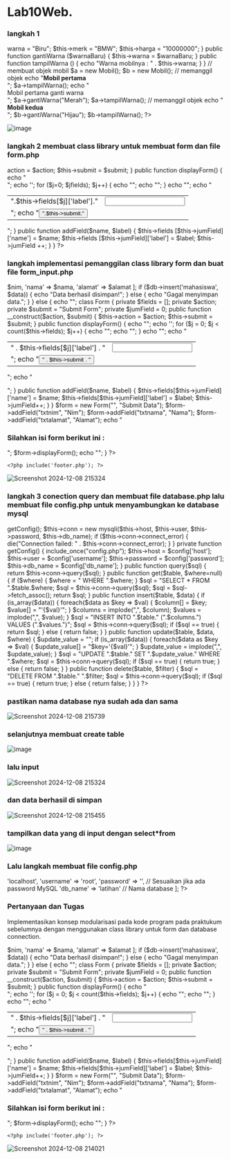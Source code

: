 # Lab10Web.
### langkah 1


<?php
/**
* Program sederhana pendefinisian class dan pemanggilan class.
**/
class Mobil
{
private $warna;
private $merk;
private $harga;
public function __construct()
{
$this->warna = "Biru";
$this->merk = "BMW";
$this->harga = "10000000";
}
public function gantiWarna ($warnaBaru)
{
$this->warna = $warnaBaru;
}
public function tampilWarna ()
{
echo "Warna mobilnya : " . $this->warna;
}
}
// membuat objek mobil
$a = new Mobil();
$b = new Mobil();
// memanggil objek
echo "<b>Mobil pertama</b><br>";
$a->tampilWarna();
echo "<br>Mobil pertama ganti warna<br>";
$a->gantiWarna("Merah");

$a->tampilWarna();
// memanggil objek
echo "<br><b>Mobil kedua</b><br>";
$b->gantiWarna("Hijau");
$b->tampilWarna();
?>

![image](https://github.com/user-attachments/assets/e12ac9d1-69d2-49d4-bf23-3cd318a3419c)

### langkah 2 membuat class library untuk membuat form dan file form.php

<?php
      /**
      * Nama Class: Form
      * Deskripsi: CLass untuk membuat form inputan text sederhan
      **/
      class Form
      {
      private $fields = array();
      private $action;
      private $submit = "Submit Form";
      private $jumField = 0;
      public function __construct($action, $submit)
      {
      $this->action = $action;
      $this->submit = $submit;
      }
      public function displayForm()
      {
      echo "<form action='".$this->action."' method='POST'>";
      echo '<table width="100%" border="0">';
      for ($j=0; $j<count($this->fields); $j++) {
      echo "<tr><td
      align='right'>".$this->fields[$j]['label']."</td>";
      echo "<td><input type='text'
      name='".$this->fields[$j]['name']."'></td></tr>";
      }
      echo "<tr><td colspan='2'>";
      echo "<input type='submit' value='".$this->submit."'></td></tr>";
      echo "</table>";
      }
      public function addField($name, $label)
      {
      $this->fields [$this->jumField]['name'] = $name;
      $this->fields [$this->jumField]['label'] = $label;
      $this->jumField ++;
      }
      }
      ?>

   ### langkah implementasi pemanggilan class library form dan buat file form_input.php


   <?php
    // Menghubungkan dengan file database.php
    include "database.php";
    include "header.php";
    
    if ($_SERVER['REQUEST_METHOD'] === 'POST') {
        $nim = $_POST['txtnim'];
        $nama = $_POST['txtnama'];
        $alamat = $_POST['txtalamat'];
        $db = new Database();
        $data = [
            'nim' => $nim,
            'nama' => $nama,
            'alamat' => $alamat
        ];
    
        if ($db->insert('mahasiswa', $data)) {
            echo "Data berhasil disimpan!";
        } else {
            echo "Gagal menyimpan data.";
        }
    } else {
        echo "<html><head><title>Mahasiswa</title></head><body>";
    
        class Form
        {
            private $fields = [];
            private $action;
            private $submit = "Submit Form";
            private $jumField = 0;
    
            public function __construct($action, $submit)
            {
                $this->action = $action;
                $this->submit = $submit;
            }
    
            public function displayForm()
            {
                echo "<form action='" . $this->action . "' method='POST'>";
                echo '<table width="100%" border="0">';
                for ($j = 0; $j < count($this->fields); $j++) {
                    echo "<tr><td align='right'>" . $this->fields[$j]['label'] . "</td>";
                    echo "<td><input type='text' name='" . $this->fields[$j]['name'] . "'></td></tr>";
                }
                echo "<tr><td colspan='2'>";
                echo "<input type='submit' value='" . $this->submit . "'></td></tr>";
                echo "</table>";
                echo "</form>";
            }
            public function addField($name, $label)
            {
                $this->fields[$this->jumField]['name'] = $name;
                $this->fields[$this->jumField]['label'] = $label;
                $this->jumField++;
            }
        }
        $form = new Form("", "Submit Data");
        $form->addField("txtnim", "Nim");
        $form->addField("txtnama", "Nama");
        $form->addField("txtalamat", "Alamat");
    
        echo "<h3>Silahkan isi form berikut ini :</h3>";
        $form->displayForm();
        echo "</body></html>";
    }
    ?>
    <?php include('footer.php'); ?>


  ![Screenshot 2024-12-08 215324](https://github.com/user-attachments/assets/64418564-f35d-46f9-91e8-1275a9d9fbc0)

### langkah 3 conection query dan membuat file database.php lalu membuat file config.php untuk menyambungkan ke database mysql

<?php
      class Database {
      protected $host;
      protected $user;
      protected $password;
      protected $db_name;
      protected $conn;
      public function __construct() {
      $this->getConfig();
      $this->conn = new mysqli($this->host, $this->user, $this->password,
      $this->db_name);
      if ($this->conn->connect_error) {
      die("Connection failed: " . $this->conn->connect_error);
      }
      }
      private function getConfig() {
      include_once("config.php");
      $this->host = $config['host'];
      $this->user = $config['username'];
      $this->password = $config['password'];
      
      $this->db_name = $config['db_name'];
      }
      public function query($sql) {
      return $this->conn->query($sql);
      }
      public function get($table, $where=null) {
      if ($where) {
      $where = " WHERE ".$where;
      }
      $sql = "SELECT * FROM ".$table.$where;
      $sql = $this->conn->query($sql);
      $sql = $sql->fetch_assoc();
      return $sql;
      }
      public function insert($table, $data) {
      if (is_array($data)) {
      foreach($data as $key => $val) {
      $column[] = $key;
      $value[] = "'{$val}'";
      }
      $columns = implode(",", $column);
      $values = implode(",", $value);
      }
      $sql = "INSERT INTO ".$table." (".$columns.") VALUES (".$values.")";
      $sql = $this->conn->query($sql);
      if ($sql == true) {
      return $sql;
      } else {
      return false;
      }
      }
      public function update($table, $data, $where) {
      $update_value = "";
      if (is_array($data)) {
      foreach($data as $key => $val) {
      $update_value[] = "$key='{$val}'";
      }
      $update_value = implode(",", $update_value);
      }
      $sql = "UPDATE ".$table." SET ".$update_value." WHERE ".$where;
      $sql = $this->conn->query($sql);
      if ($sql == true) {
      return true;
      } else {
      
      return false;
      }
      }
      public function delete($table, $filter) {
      $sql = "DELETE FROM ".$table." ".$filter;
      $sql = $this->conn->query($sql);
      if ($sql == true) {
      return true;
      } else {
      return false;
      }
      }
      }
      ?>


 ### pastikan nama database nya sudah ada dan sama

 ![Screenshot 2024-12-08 215739](https://github.com/user-attachments/assets/0ec9d515-d6a3-4945-8ed5-321389bcd1f6)

 ### selanjutnya membuat create table

 ![image](https://github.com/user-attachments/assets/4e57b740-75ff-4215-8f6f-f9f0003d1385)


### lalu input

![Screenshot 2024-12-08 215324](https://github.com/user-attachments/assets/97562bc5-2753-4d68-8f29-c737c38af8e8)

### dan data berhasil di simpan 

![Screenshot 2024-12-08 215455](https://github.com/user-attachments/assets/b7999bf4-9fa6-43a1-b68b-953958698451)

### tampilkan data yang di input dengan select*from

![image](https://github.com/user-attachments/assets/10ebc4e3-4dba-4bc5-b541-f34f166751a0)

### Lalu langkah membuat file config.php

<?php
$config = [
    'host' => 'localhost',
    'username' => 'root',
    'password' => '', // Sesuaikan jika ada password MySQL
    'db_name' => 'latihan' // Nama database
];
?>

### Pertanyaan dan Tugas
Implementasikan konsep modularisasi pada kode program pada praktukum sebelumnya
dengan menggunakan class library untuk form dan database connection.

<?php
    // Menghubungkan dengan file database.php
    include "database.php";
    include "header.php";
    
    if ($_SERVER['REQUEST_METHOD'] === 'POST') {
        $nim = $_POST['txtnim'];
        $nama = $_POST['txtnama'];
        $alamat = $_POST['txtalamat'];
        $db = new Database();
        $data = [
            'nim' => $nim,
            'nama' => $nama,
            'alamat' => $alamat
        ];
    
        if ($db->insert('mahasiswa', $data)) {
            echo "Data berhasil disimpan!";
        } else {
            echo "Gagal menyimpan data.";
        }
    } else {
        echo "<html><head><title>Mahasiswa</title></head><body>";
    
        class Form
        {
            private $fields = [];
            private $action;
            private $submit = "Submit Form";
            private $jumField = 0;
    
            public function __construct($action, $submit)
            {
                $this->action = $action;
                $this->submit = $submit;
            }
    
            public function displayForm()
            {
                echo "<form action='" . $this->action . "' method='POST'>";
                echo '<table width="100%" border="0">';
                for ($j = 0; $j < count($this->fields); $j++) {
                    echo "<tr><td align='right'>" . $this->fields[$j]['label'] . "</td>";
                    echo "<td><input type='text' name='" . $this->fields[$j]['name'] . "'></td></tr>";
                }
                echo "<tr><td colspan='2'>";
                echo "<input type='submit' value='" . $this->submit . "'></td></tr>";
                echo "</table>";
                echo "</form>";
            }
            public function addField($name, $label)
            {
                $this->fields[$this->jumField]['name'] = $name;
                $this->fields[$this->jumField]['label'] = $label;
                $this->jumField++;
            }
        }
        $form = new Form("", "Submit Data");
        $form->addField("txtnim", "Nim");
        $form->addField("txtnama", "Nama");
        $form->addField("txtalamat", "Alamat");
    
        echo "<h3>Silahkan isi form berikut ini :</h3>";
        $form->displayForm();
        echo "</body></html>";
    }
    ?>
    <?php include('footer.php'); ?>

    
![Screenshot 2024-12-08 214021](https://github.com/user-attachments/assets/2de45722-6e82-460f-a904-a0dd148fb237)
